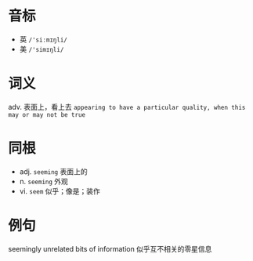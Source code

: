 # 音标

- 英 `/'siːmɪŋli/`
- 美 `/'simɪŋli/`

# 词义

adv. 表面上，看上去
`appearing to have a particular quality, when this may or may not be true`

# 同根

- adj. `seeming` 表面上的
- n. `seeming` 外观
- vi. `seem` 似乎；像是；装作

# 例句

seemingly unrelated bits of information
似乎互不相关的零星信息


